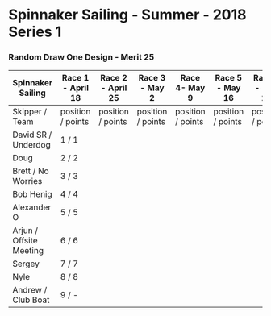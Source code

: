 # Spinnaker Sailing - Summer - 2018 Series 1
### Random Draw One Design - Merit 25

| Spinnaker Sailing | Race 1 - April 18 | Race 2 - April 25 | Race 3 - May 2    | Race 4- May 9     | Race 5 - May 16   | Race 6 - May 23   |
| --- | --- | --- | --- | --- | --- | --- |
| Skipper / Team    | position / points | position / points | position / points | position / points | position / points | position / points |
| David SR / Underdog | 1 / 1 ||||||
| Doug | 2 / 2 ||||||
| Brett / No Worries | 3 / 3 ||||||
| Bob Henig | 4 / 4 ||||||
| Alexander O | 5 / 5 ||||||
| Arjun / Offsite Meeting | 6 / 6 ||||||
| Sergey | 7 / 7 ||||||
| Nyle | 8 / 8 ||||||
| Andrew / Club Boat | 9 / - ||||||

 




